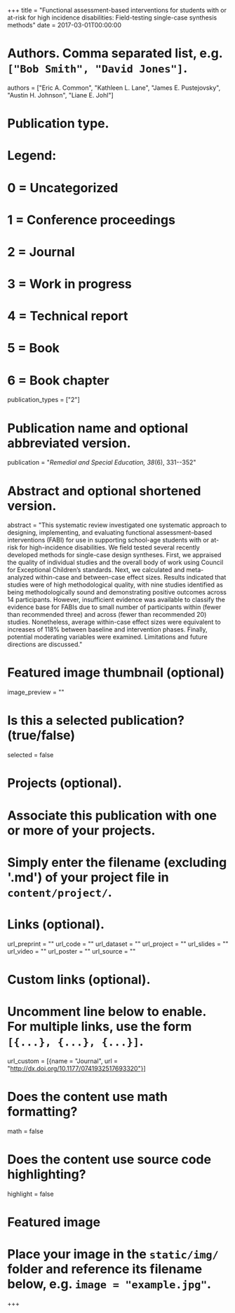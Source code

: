 +++
title = "Functional assessment-based interventions for students with or at-risk for high incidence disabilities: Field-testing single-case synthesis methods"
date = 2017-03-01T00:00:00

# Authors. Comma separated list, e.g. `["Bob Smith", "David Jones"]`.
authors = ["Eric A. Common", "Kathleen L. Lane", "James E. Pustejovsky", "Austin H. Johnson", "Liane E. Johl"]

# Publication type.
# Legend:
# 0 = Uncategorized
# 1 = Conference proceedings
# 2 = Journal
# 3 = Work in progress
# 4 = Technical report
# 5 = Book
# 6 = Book chapter
publication_types = ["2"]

# Publication name and optional abbreviated version.
publication = "_Remedial and Special Education, 38_(6), 331--352"

# Abstract and optional shortened version.
abstract = "This systematic review investigated one systematic approach to designing, implementing, and evaluating functional assessment–based interventions (FABI) for use in supporting school-age students with or at-risk for high-incidence disabilities. We field tested several recently developed methods for single-case design syntheses. First, we appraised the quality of individual studies and the overall body of work using Council for Exceptional Children’s standards. Next, we calculated and meta-analyzed within-case and between-case effect sizes. Results indicated that studies were of high methodological quality, with nine studies identified as being methodologically sound and demonstrating positive outcomes across 14 participants. However, insufficient evidence was available to classify the evidence base for FABIs due to small number of participants within (fewer than recommended three) and across (fewer than recommended 20) studies. Nonetheless, average within-case effect sizes were equivalent to increases of 118% between baseline and intervention phases. Finally, potential moderating variables were examined. Limitations and future directions are discussed."

# Featured image thumbnail (optional)
image_preview = ""

# Is this a selected publication? (true/false)
selected = false

# Projects (optional).
#   Associate this publication with one or more of your projects.
#   Simply enter the filename (excluding '.md') of your project file in `content/project/`.

# Links (optional).
url_preprint = ""
url_code = ""
url_dataset = ""
url_project = ""
url_slides = ""
url_video = ""
url_poster = ""
url_source = ""

# Custom links (optional).
#   Uncomment line below to enable. For multiple links, use the form `[{...}, {...}, {...}]`.
url_custom = [{name = "Journal", url = "http://dx.doi.org/10.1177/0741932517693320"}]

# Does the content use math formatting?
math = false

# Does the content use source code highlighting?
highlight = false

# Featured image
# Place your image in the `static/img/` folder and reference its filename below, e.g. `image = "example.jpg"`.

+++
